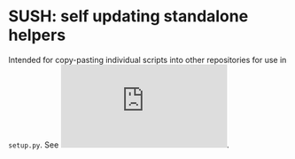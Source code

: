 # SUSH: self updating standalone helpers

Intended for copy-pasting individual scripts into other repositories for use in `setup.py`. See ![example.py](https://github.com/AMYPAD/SUSH/blob/main/example.py).
